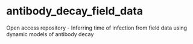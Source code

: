 # antibody_decay_field_data
Open access repository - Inferring time of infection from field data using dynamic models of antibody decay
